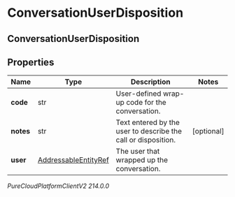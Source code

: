 # ConversationUserDisposition

## ConversationUserDisposition

## Properties

|Name | Type | Description | Notes|
|------------ | ------------- | ------------- | -------------|
| **code** | str | User-defined wrap-up code for the conversation. | |
| **notes** | str | Text entered by the user to describe the call or disposition. | [optional] |
| **user** | [AddressableEntityRef](AddressableEntityRef) | The user that wrapped up the conversation. | |



_PureCloudPlatformClientV2 214.0.0_

